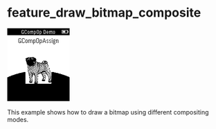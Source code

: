 # feature_draw_bitmap_composite

![screenshot](feature_draw_bitmap_composite_screenshot.png)

This example shows how to draw a bitmap using different compositing modes.
